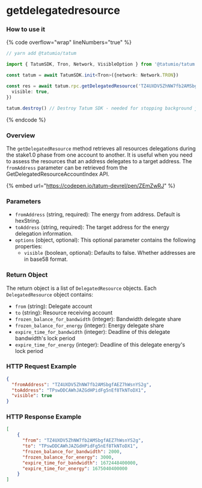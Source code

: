 # getdelegatedresource

### How to use it

{% code overflow="wrap" lineNumbers="true" %}
```typescript
// yarn add @tatumio/tatum

import { TatumSDK, Tron, Network, VisibleOption } from '@tatumio/tatum'

const tatum = await TatumSDK.init<Tron>({network: Network.TRON})

const res = await tatum.rpc.getDelegatedResource('TZ4UXDV5ZhNW7fb2AMSbgfAEZ7hWsnYS2g', 'TPswDDCAWhJAZGdHPidFg5nEf8TkNToDX1', {
  visible: true,
})

tatum.destroy() // Destroy Tatum SDK - needed for stopping background jobs
```
{% endcode %}

### Overview

The `getDelegatedResource` method retrieves all resources delegations during the stake1.0 phase from one account to another. It is useful when you need to assess the resources that an address delegates to a target address. The `fromAddress` parameter can be retrieved from the GetDelegatedResourceAccountIndex API.

{% embed url="https://codepen.io/tatum-devrel/pen/ZEmZwRJ" %}

### Parameters

* `fromAddress` (string, required): The energy from address. Default is hexString.
* `toAddress` (string, required): The target address for the energy delegation information.
* `options` (object, optional): This optional parameter contains the following properties:
  * `visible` (boolean, optional): Defaults to false. Whether addresses are in base58 format.

### Return Object

The return object is a list of `DelegatedResource` objects. Each `DelegatedResource` object contains:

* `from` (string): Delegate account
* `to` (string): Resource receiving account
* `frozen_balance_for_bandwidth` (integer): Bandwidth delegate share
* `frozen_balance_for_energy` (integer): Energy delegate share
* `expire_time_for_bandwidth` (integer): Deadline of this delegate bandwidth's lock period
* `expire_time_for_energy` (integer): Deadline of this delegate energy's lock period

### HTTP Request Example

```json
{
  "fromAddress": "TZ4UXDV5ZhNW7fb2AMSbgfAEZ7hWsnYS2g",
  "toAddress": "TPswDDCAWhJAZGdHPidFg5nEf8TkNToDX1",
  "visible": true
}
```

### HTTP Response Example

```json
[
    {
      "from": "TZ4UXDV5ZhNW7fb2AMSbgfAEZ7hWsnYS2g",
      "to": "TPswDDCAWhJAZGdHPidFg5nEf8TkNToDX1",
      "frozen_balance_for_bandwidth": 2000,
      "frozen_balance_for_energy": 3000,
      "expire_time_for_bandwidth": 1672448400000,
      "expire_time_for_energy": 1675040400000
    }
]
```
